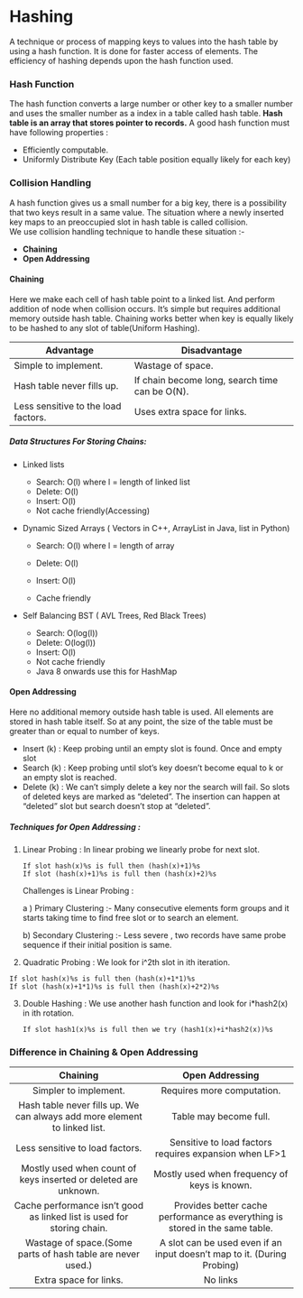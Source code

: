 # Hashing

A technique or process of mapping keys to values into the hash table by using a hash function. It is done for faster access of elements. The efficiency of hashing depends upon the hash function used.

### Hash Function

The hash function converts a large number or other key to a smaller number and uses the smaller number as a index in a table called hash table. **Hash table is an array that stores pointer to records.** A good hash function must have following properties : 

- Efficiently computable.
- Uniformly Distribute Key (Each table position equally likely for each key)

### Collision Handling

A hash function gives us a small number for a big key, there is a possibility that two keys result in a same value. The situation where a newly inserted key maps to an preoccupied slot in hash table is called collision. <br/> We use collision handling technique to handle these situation :- 

- **Chaining** 
- **Open Addressing** 

#### Chaining

Here we make each cell of hash table point to a linked list. And perform addition of node when collision occurs. It’s simple but requires additional memory outside hash table. Chaining works better when key is equally likely to be hashed to any slot of table(Uniform Hashing). 

| Advantage                           | Disadvantage                                   |
| ----------------------------------- | ---------------------------------------------- |
| Simple to implement.                | Wastage of space.                              |
| Hash table never fills up.          | If chain become long, search time can be O(N). |
| Less sensitive to the load factors. | Uses extra space for links.                    |

##### Data Structures For Storing Chains: 

- Linked lists

  - Search: O(l) where l = length of linked list
  - Delete: O(l)
  - Insert: O(l)
  - Not cache friendly(Accessing)

- Dynamic Sized Arrays ( Vectors in C++, ArrayList in Java, list in Python)

  - Search: O(l) where l = length of array

  - Delete: O(l)

  - Insert: O(l)

  - Cache friendly

    

- Self Balancing BST ( AVL Trees, Red Black Trees)

  - Search: O(log(l))
  - Delete: O(log(l))
  - Insert: O(l)
  - Not cache friendly
  - Java 8 onwards use this for HashMap

#### Open Addressing

Here no additional memory outside hash table is used. All elements are stored in hash table itself. So at any point, the size of the table must be greater than or equal to number of keys.

- Insert (k) : Keep probing until an empty slot is found. Once and empty slot
- Search (k) : Keep probing until slot’s key doesn’t become equal to k or an empty slot is reached.
- Delete (k) : We can’t simply delete a key nor the search will fail. So slots of deleted keys are marked as “deleted”. The insertion can happen at “deleted” slot but search doesn’t stop at “deleted”.

##### Techniques for Open Addressing :

1. Linear Probing : In linear probing we linearly probe for next slot. 

   ```
   If slot hash(x)%s is full then (hash(x)+1)%s
   If slot (hash(x)+1)%s is full then (hash(x)+2)%s
   ```

   Challenges is Linear Probing :

   a ) Primary Clustering :- Many consecutive elements form groups and it starts taking time to find free slot or to search an element.

   b) Secondary Clustering :- Less severe , two records have same probe sequence if their initial position is same.

2.  Quadratic Probing : We look for i^2th slot in ith iteration.

   ```
   If slot hash(x)%s is full then (hash(x)+1*1)%s
   If slot (hash(x)+1*1)%s is full then (hash(x)+2*2)%s
   ```

3. Double Hashing : We use another hash function and look for i*hash2(x) in ith rotation.

   ```
   If slot hash1(x)%s is full then we try (hash1(x)+i*hash2(x))%s
   ```

<div style="page-break-after: always; break-after: page;"></div>

### Difference in Chaining & Open Addressing

|                           Chaining                           |                       Open Addressing                        |
| :----------------------------------------------------------: | :----------------------------------------------------------: |
|                    Simpler to implement.                     |                  Requires more computation.                  |
| Hash table never fills up. We can always add more element to linked list. |                    Table may become full.                    |
|               Less sensitive to load factors.                |    Sensitive to load factors requires expansion when LF>1    |
| Mostly used when count of keys inserted or deleted are unknown. |         Mostly used when frequency of keys is known.         |
| Cache performance isn’t good as linked list is used for storing chain. | Provides better cache performance as everything is stored in the same table. |
| Wastage of space.(Some parts of hash table are never used.)  | A slot can be used even if an input doesn’t map to it. (During Probing) |
|                    Extra space for links.                    |                           No links                           |

